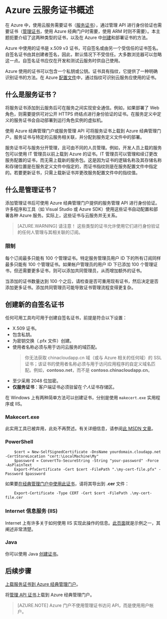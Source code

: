 <properties 
	pageTitle="云服务和管理证书 | Azure" 
	description="了解如何在 Azure 中创建和使用证书" 
	services="cloud-services" 
	documentationCenter=".net" 
	authors="Thraka" 
	manager="timlt" 
	editor=""/>

<tags 
	ms.service="cloud-services" 
	ms.workload="tbd" 
	ms.tgt_pltfrm="na" 
	ms.devlang="na" 
	ms.topic="article" 
	ms.date="10/11/2016" 
	wacn.date="12/12/2016"
	ms.author="adegeo"/>

# Azure 云服务证书概述
在 Azure 中，使用云服务需要证书（[服务证书](#what-are-service-certificates)），通过管理 API 进行身份验证也需要证书（[管理证书](#what-are-management-certificates)，使用 Azure 经典门户时需要，使用 ARM 时则不需要）。本主题扼要介绍了这两种类型的证书，以及在 Azure 中[创建](#create)和部署证书的方法。

Azure 中使用的证书是 x.509 v3 证书，可自签名或由另一个受信任的证书签名。自签名证书由其创建者签名，因此，默认情况下不受信任。大多数浏览器可以忽略这一点。自签名证书应仅在开发和测试云服务时供自己使用。

Azure 使用的证书可以包含一个私钥或公钥。证书具有指纹，它提供了一种明确识别证书的方法。在 Azure [配置文件](/documentation/articles/cloud-services-configure-ssl-certificate/)中，通过指纹可识别云服务应使用的证书。

## <a name="what-are-service-certificates"></a> 什么是服务证书？
将服务证书添加到云服务后可在服务之间实现安全通信。例如，如果部署了 Web 角色，则需要提供可对公开 HTTPS 终结点进行身份验证的证书。在服务定义中定义的服务证书会自动部署到运行角色实例的虚拟机。

使用 Azure 经典管理门户或服务管理 API 可将服务证书上载到 Azure 经典管理门户。服务证书与特定的云服务相关联，并分配到服务定义文件中的部署。

服务证书可与服务分开管理，且可由不同的人员管理。例如，开发人员上载的服务包可以使用 IT 管理员以前上载到 Azure 的证书。IT 管理员可以管理和续订更改服务配置的证书，而无需上载新的服务包。这是因为证书的逻辑名称及其存储名称和存储位置是在服务定义文件中指定的，而证书指纹则是在服务配置文件中指定的。若要更新证书，只需上载新证书并更改服务配置文件中的指纹值。

## <a name="what-are-management-certificates"></a> 什么是管理证书？
添加管理证书后可使用 Azure 经典管理门户提供的服务管理 API 进行身份验证。许多程序和工具（如 Visual Studio 或 Azure SDK）使用这些证书自动配置和部署各种 Azure 服务。实际上，这些证书与云服务并无关系。

>[AZURE.WARNING] 请注意！ 这些类型的证书允许使用它们进行身份验证的任何人管理与其相关联的订阅。

### 限制
每个订阅最多只能有 100 个管理证书。特定服务管理员用户 ID 下的所有订阅同样最多只能有 100 个管理证书。如果帐户管理员的用户 ID 下已添加 100 个管理证书，但还需要更多证书，则可以添加共同管理员，从而增加额外的证书。

当添加的证书数量达到 100 个之后，请检查是否可重用现有证书，然后决定是否添加更多证书。添加共同管理员可能导致证书管理流程变得更复杂。


<a name="create"></a>
## 创建新的自签名证书
任何可用工具均可用于创建自签名证书，前提是符合以下设置：

* X.509 证书。
* 包含私钥。
* 为密钥交换（.pfx 文件）创建。
* 使用者名称必须与用于访问云服务的域匹配。
    > 你无法获取 chinacloudapp.cn 域（或与 Azure 相关的任何域）的 SSL 证书；该证书的使用者名称必须与用于访问应用程序的自定义域名匹配。例如，**contoso.net**，而不是 **contoso.chinacloudapp.cn**。
* 至少采用 2048 位加密。
* **仅服务证书**：客户端证书必须驻留在*个人*证书存储区。

在 Windows 上有两种简单方法可以创建证书，分别是使用 `makecert.exe` 实用程序或 IIS。

### Makecert.exe

此实用工具已被弃用，此处不再赘述。有关详细信息，请参阅[此 MSDN 文章](https://msdn.microsoft.com/zh-cn/library/windows/desktop/aa386968)。

### PowerShell


        $cert = New-SelfSignedCertificate -DnsName yourdomain.cloudapp.net -CertStoreLocation "cert:\LocalMachine\My"
        $password = ConvertTo-SecureString -String "your-password" -Force -AsPlainText
        Export-PfxCertificate -Cert $cert -FilePath ".\my-cert-file.pfx" -Password $password


如果要[在经典管理门户中使用此证书](/documentation/articles/azure-api-management-certs/)，请将其导出到 **.cer** 文件：


        Export-Certificate -Type CERT -Cert $cert -FilePath .\my-cert-file.cer


### Internet 信息服务 (IIS)

Internet 上有许多关于如何使用 IIS 实现此操作的信息。[此页面](https://www.sslshopper.com/article-how-to-create-a-self-signed-certificate-in-iis-7.html)就是示例之一，其阐述非常清楚。

### Java
你可以使用 Java [创建证书](/documentation/articles/java-create-azure-website-using-java-sdk/#create-a-certificate)。

## 后续步骤

[上载服务证书到 Azure 经典管理门户](/documentation/articles/cloud-services-configure-ssl-certificate/)。

将[管理 API 证书](/documentation/articles/azure-api-management-certs/)上载到 Azure 经典管理门户。

>[AZURE.NOTE] Azure 门户不使用管理证书访问 API，而是使用用户帐户。

<!---HONumber=Mooncake_Quality_Review_1118_2016-->